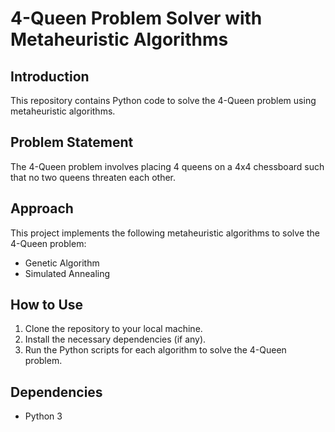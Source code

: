 
# 4-Queen Problem Solver with Metaheuristic Algorithms

## Introduction
This repository contains Python code to solve the 4-Queen problem using metaheuristic algorithms.

## Problem Statement
The 4-Queen problem involves placing 4 queens on a 4x4 chessboard such that no two queens threaten each other.

## Approach
This project implements the following metaheuristic algorithms to solve the 4-Queen problem:
- Genetic Algorithm
- Simulated Annealing

## How to Use
1. Clone the repository to your local machine.
2. Install the necessary dependencies (if any).
3. Run the Python scripts for each algorithm to solve the 4-Queen problem.

## Dependencies
- Python 3

